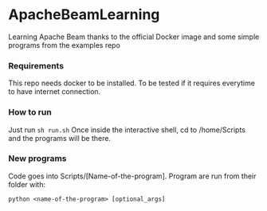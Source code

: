 # ApacheBeamLearning
Learning Apache Beam thanks to the official Docker image and some simple programs from the examples repo

### Requirements
This repo needs docker to be installed.
To be tested if it requires everytime to have internet connection.

### How to run
Just run
```sh run.sh```
Once inside the interactive shell, cd to /home/Scripts and the programs will be there.

### New programs
Code goes into Scripts/[Name-of-the-program].
Program are run from their folder with:

```python <name-of-the-program> [optional_args] ```
